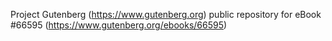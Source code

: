 Project Gutenberg (https://www.gutenberg.org) public repository for
eBook #66595 (https://www.gutenberg.org/ebooks/66595)
